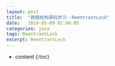 ```yaml
---
layout: post
title:  "数据结构源码学习--ReentrantLock"
date:   2019-05-09 01:06:05
categories: java
tags: ReentrantLock
excerpt: ReentrantLock
---
```




* content
{:toc}